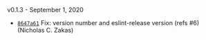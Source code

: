 v0.1.3 - September 1, 2020

* [`8647a61`](https://github.com/eslint/eslintrc/commit/8647a61991fe121f923d33e96232475209b78210) Fix: version number and eslint-release version (refs #6) (Nicholas C. Zakas)
